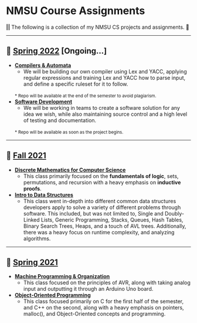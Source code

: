 # NMSU Course Assignments
__||__ The following is a collection of my NMSU CS projects and assignments. 📓

---
## 🌴 <u>Spring 2022</u> [Ongoing...]
* <u><b>Compilers & Automata</u></b>
    + We will be building our own compiler using Lex and YACC, applying regular expressions and training Lex and YACC how to parse input, and define a specific ruleset for it to follow.
    <br>
    <sup>* Repo will be available at the end of the semester to avoid plagiarism.</sup>
* <u><b>Software Development</u></b>
    + We will be working in teams to create a software solution for any idea we wish, while also maintaining source control and a high level of testing and documentation.
    <br>
    <sup>* Repo will be available as soon as the project begins.</sup>
---
## 🍂 <u>Fall 2021</u>

* <u><b>[Discrete Mathematics for Computer Science](./Discrete%20Mathematics%20for%20CS)</u></b>
    + This class primarily focused on the __fundamentals of logic__, sets, permutations, and recursion with a heavy emphasis on __inductive proofs__.
* <u><b>[Intro to Data Structures](./Intro%20to%20Data%20Structures)</u></b>
    + This class went in-depth into different common data structures developers apply to solve a variety of different problems through software. This included, but was not limited to, Single and Doubly-Linked Lists, Generic Programming, Stacks, Queues, Hash Tables, Binary Search Trees, Heaps, and a touch of AVL trees. Additionally, there was a heavy focus on runtime complexity, and analyzing algorithms.
---
## 🌿 <u>Spring 2021</u>

* <u><b>[Machine Programming & Organization](./Machine%20Programming%20&%20Organization)</u></b>
    + This class focused on the principles of AVR, along with taking analog input and outputting it through an Arduino Uno board.
* <u><b>[Object-Oriented Programming](./Object-Oriented%20Programming)</u></b>
    + This class focused primarily on C for the first half of the semester, and C++ on the second, along with a heavy emphasis on pointers, malloc(), and Object-Oriented concepts and programming.
